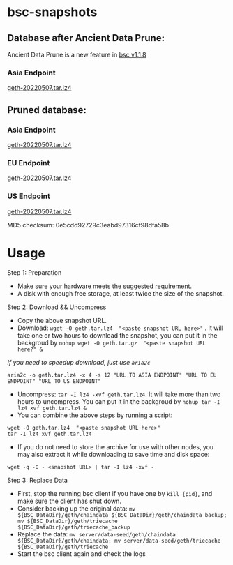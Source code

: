 
# bsc-snapshots

## Database after Ancient Data Prune:

Ancient Data Prune is a new feature in [bsc v1.1.8](https://github.com/binance-chain/bsc/releases/tag/v1.1.8)

### Asia Endpoint


[geth-20220507.tar.lz4
](https://tf-dex-prod-public-snapshot-site1.s3-accelerate.amazonaws.com/geth-20220507-prune-ancient.tar.lz4?AWSAccessKeyId=AKIAYINE6SBQPUZDDRRO&Signature=Kw2o8yycwoAfQsRt2cl8QK84qC4%3D&Expires=1654594755
)


## Pruned database:


### Asia Endpoint


[geth-20220507.tar.lz4
](https://tf-dex-prod-public-snapshot-site1.s3-accelerate.amazonaws.com/geth-20220507.tar.lz4?AWSAccessKeyId=AKIAYINE6SBQPUZDDRRO&Signature=DoFOR%2BIQz3EPNUsgJRitKduF64g%3D&Expires=1654594754
)

### EU Endpoint


[geth-20220507.tar.lz4
](https://tf-dex-prod-public-snapshot.s3-accelerate.amazonaws.com/geth-20220507.tar.lz4?AWSAccessKeyId=AKIAYINE6SBQPUZDDRRO&Signature=36N%2F9pzkvVHLo%2Fd5PUwI8tvb7EI%3D&Expires=1654594754
)


### US Endpoint


[geth-20220507.tar.lz4
](https://tf-dex-prod-public-snapshot-site3.s3-accelerate.amazonaws.com/geth-20220507.tar.lz4?AWSAccessKeyId=AKIAYINE6SBQPUZDDRRO&Signature=0V9e%2BvYvX%2FrWDOF8rVhw853War0%3D&Expires=1654594754
)

MD5 checksum: 0e5cdd92729c3eabd97316cf98dfa58b



# Usage 

Step 1: Preparation
- Make sure your hardware meets the [suggested requirement](https://docs.binance.org/smart-chain/developer/fullnode.html).
- A disk with enough free storage, at least twice the size of the snapshot.

Step 2: Download && Uncompress
- Copy the above snapshot URL.
- Download:  `wget -O geth.tar.lz4  "<paste snapshot URL here>"` . It will take one or two hours to download the snapshot, you can put it in the backgroud by `nohup wget -O geth.tar.gz  "<paste snapshot URL here?" &`


*If you need to speedup download, just use `aria2c`*
```
aria2c -o geth.tar.lz4 -x 4 -s 12 "URL TO ASIA ENDPOINT" "URL TO EU ENDPOINT" "URL TO US ENDPOINT"
```


- Uncompress: `tar -I lz4 -xvf geth.tar.lz4`. It will take more than two hours to uncompress. You can put it in the backgroud by `nohup tar -I lz4 xvf geth.tar.lz4 &`
- You can combine the above steps by running a script:
```
wget -O geth.tar.lz4  "<paste snapshot URL here>"
tar -I lz4 xvf geth.tar.lz4
```


- If you do not need to store the archive for use with other nodes, you may also extract it while downloading to save time and disk space:
```
wget -q -O - <snapshot URL> | tar -I lz4 -xvf -
```


Step 3: Replace Data
- First, stop the running bsc client if you have one by `kill {pid}`, and make sure the client has shut down.
- Consider backing up the original data: `mv ${BSC_DataDir}/geth/chaindata ${BSC_DataDir}/geth/chaindata_backup; mv ${BSC_DataDir}/geth/triecache ${BSC_DataDir}/geth/triecache_backup`
- Replace the data: `mv server/data-seed/geth/chaindata ${BSC_DataDir}/geth/chaindata; mv server/data-seed/geth/triecache ${BSC_DataDir}/geth/triecache`
- Start the bsc client again and check the logs

